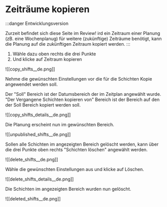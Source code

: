 # Zeiträume kopieren

:::danger Entwicklungsversion

Zurzeit befindet sich diese Seite im Review!
ird ein Zeitraum einer Planung (zB. eine Wochenplanug) für weitere (zukünftige) Zeiträume benötigt, kann die Planung auf die zukünftigen Zeitraum kopiert werden.
:::

1. Wähle dazu oben rechts die drei Punkte
2. Und klicke auf Zeitraum kopieren

![[copy_shifts__de.png]]

Nehme die gewünschten Einstellungen vor die für die Schichten Kopie angewendet werden soll.

Der "Soll" Bereich ist der Datumsbereich der im Zeitplan angewählt wurde.
"Der Vergangene Schichten kopieren von" Bereich ist der Bereich auf den der Soll Bereich kopiert werden soll.

![[copy_shifts_details__de.png]]

Die Planung erscheint nun im gewünschten Bereich.

![[unpublished_shifts__de.png]]

Sollen alle Schichten im angezeigten Bereich gelöscht werden, kann über die drei Punkte oben rechts "Schichten löschen" angewählt werden.

![[delete_shifts__de.png]]

Wähle die gewünschten Einstellungen aus und klicke auf Löschen.

![[delete_shifts_details__de.png]]

Die Schichten im angezeigten Bereich wurden nun gelöscht.

![[deleted_shifts__de.png]]
